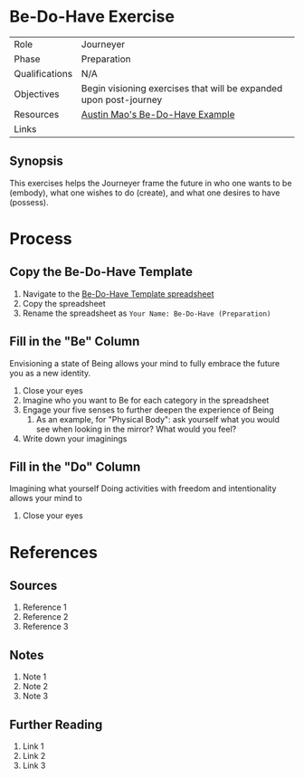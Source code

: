 # Be-Do-Have Exercise

<table><tbody><tr><td>Role</td><td>Journeyer</td></tr><tr><td>Phase</td><td>Preparation</td></tr><tr><td>Qualifications</td><td>N/A</td></tr><tr><td>Objectives</td><td>Begin visioning exercises that will be expanded upon post-journey</td></tr><tr><td>Resources</td><td><a href="https://docs.google.com/spreadsheets/d/14BkzDUu6geg5_RRZhEZmkiG_klDm9fGzISChqCzfXOY/edit?usp=sharing">Austin Mao's Be-Do-Have Example</a></td></tr><tr><td>Links</td><td>&nbsp;</td></tr></tbody></table>

## Synopsis

This exercises helps the Journeyer frame the future in who one wants to be (embody), what one wishes to do (create), and what one desires to have (possess). 

# Process

## Copy the Be-Do-Have Template

1.  Navigate to the [Be-Do-Have Template spreadsheet](https://docs.google.com/spreadsheets/d/1vnb-h_i9j1ZtGOUqBu3Y5cU2zV0of3pe1iICX5vIs7Q/edit?usp=sharing)
2.  Copy the spreadsheet
3.  Rename the spreadsheet as `Your Name: Be-Do-Have (Preparation)`

## Fill in the "Be" Column

Envisioning a state of Being allows your mind to fully embrace the future you as a new identity.

1.  Close your eyes
2.  Imagine who you want to Be for each category in the spreadsheet
3.  Engage your five senses to further deepen the experience of Being
    1.  As an example, for "Physical Body": ask yourself what you would see when looking in the mirror? What would you feel?
4.  Write down your imaginings

## Fill in the "Do" Column

Imagining what yourself Doing activities with freedom and intentionality allows your mind to 

1.  Close your eyes

# References

## Sources

1.  Reference 1
2.  Reference 2
3.  Reference 3

## Notes

1.  Note 1
2.  Note 2
3.  Note 3

## Further Reading

1.  Link 1
2.  Link 2
3.  Link 3
